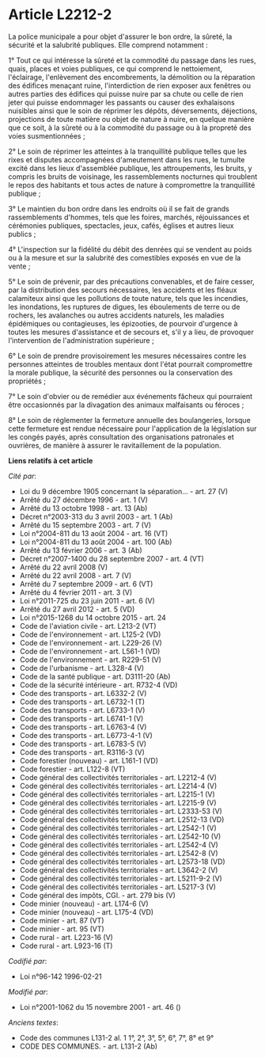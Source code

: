 # Article L2212-2

La police municipale a pour objet d'assurer le bon ordre, la sûreté, la sécurité et la salubrité publiques. Elle comprend
notamment :

1° Tout ce qui intéresse la sûreté et la commodité du passage dans les rues, quais, places et voies publiques, ce qui
comprend le nettoiement, l'éclairage, l'enlèvement des encombrements, la démolition ou la réparation des édifices menaçant
ruine, l'interdiction de rien exposer aux fenêtres ou autres parties des édifices qui puisse nuire par sa chute ou celle de
rien jeter qui puisse endommager les passants ou causer des exhalaisons nuisibles ainsi que le soin de réprimer les dépôts,
déversements, déjections, projections de toute matière ou objet de nature à nuire, en quelque manière que ce soit, à la
sûreté ou à la commodité du passage ou à la propreté des voies susmentionnées ;

2° Le soin de réprimer les atteintes à la tranquillité publique telles que les rixes et disputes accompagnées d'ameutement
dans les rues, le tumulte excité dans les lieux d'assemblée publique, les attroupements, les bruits, y compris les bruits de
voisinage, les rassemblements nocturnes qui troublent le repos des habitants et tous actes de nature à compromettre la
tranquillité publique ;

3° Le maintien du bon ordre dans les endroits où il se fait de grands rassemblements d'hommes, tels que les foires, marchés,
réjouissances et cérémonies publiques, spectacles, jeux, cafés, églises et autres lieux publics ;

4° L'inspection sur la fidélité du débit des denrées qui se vendent au poids ou à la mesure et sur la salubrité des
comestibles exposés en vue de la vente ;

5° Le soin de prévenir, par des précautions convenables, et de faire cesser, par la distribution des secours nécessaires, les
accidents et les fléaux calamiteux ainsi que les pollutions de toute nature, tels que les incendies, les inondations, les
ruptures de digues, les éboulements de terre ou de rochers, les avalanches ou autres accidents naturels, les maladies
épidémiques ou contagieuses, les épizooties, de pourvoir d'urgence à toutes les mesures d'assistance et de secours et, s'il y
a lieu, de provoquer l'intervention de l'administration supérieure ;

6° Le soin de prendre provisoirement les mesures nécessaires contre les personnes atteintes de troubles mentaux dont l'état
pourrait compromettre la morale publique, la sécurité des personnes ou la conservation des propriétés ;

7° Le soin d'obvier ou de remédier aux événements fâcheux qui pourraient être occasionnés par la divagation des animaux
malfaisants ou féroces ;

8° Le soin de réglementer la fermeture annuelle des boulangeries, lorsque cette fermeture est rendue nécessaire pour
l'application de la législation sur les congés payés, après consultation des organisations patronales et ouvrières, de
manière à assurer le ravitaillement de la population.

**Liens relatifs à cet article**

_Cité par_:

  - Loi du 9 décembre 1905 concernant la séparation... - art. 27 (V)
  - Arrêté du 27 décembre 1996 - art. 1 (V)
  - Arrêté du 13 octobre 1998 - art. 13 (Ab)
  - Décret n°2003-313 du 3 avril 2003 - art. 1 (Ab)
  - Arrêté du 15 septembre 2003 - art. 7 (V)
  - Loi n°2004-811 du 13 août 2004 - art. 16 (VT)
  - Loi n°2004-811 du 13 août 2004 - art. 100 (Ab)
  - Arrêté du 13 février 2006 - art. 3 (Ab)
  - Décret n°2007-1400 du 28 septembre 2007 - art. 4 (VT)
  - Arrêté du 22 avril 2008 (V)
  - Arrêté du 22 avril 2008 - art. 7 (V)
  - Arrêté du 7 septembre 2009 - art. 6 (VT)
  - Arrêté du 4 février 2011 - art. 3 (V)
  - Loi n°2011-725 du 23 juin 2011 - art. 6 (V)
  - Arrêté du 27 avril 2012 - art. 5 (VD)
  - Loi n°2015-1268 du 14 octobre 2015 - art. 24
  - Code de l'aviation civile - art. L213-2 (VT)
  - Code de l'environnement - art. L125-2 (VD)
  - Code de l'environnement - art. L229-26 (V)
  - Code de l'environnement - art. L561-1 (VD)
  - Code de l'environnement - art. R229-51 (V)
  - Code de l'urbanisme - art. L328-4 (V)
  - Code de la santé publique - art. D3111-20 (Ab)
  - Code de la sécurité intérieure - art. R732-4 (VD)
  - Code des transports - art. L6332-2 (V)
  - Code des transports - art. L6732-1 (T)
  - Code des transports - art. L6733-1 (V)
  - Code des transports - art. L6741-1 (V)
  - Code des transports - art. L6763-4 (V)
  - Code des transports - art. L6773-4-1 (V)
  - Code des transports - art. L6783-5 (V)
  - Code des transports - art. R3116-3 (V)
  - Code forestier (nouveau) - art. L161-1 (VD)
  - Code forestier - art. L122-8 (VT)
  - Code général des collectivités territoriales - art. L2212-4 (V)
  - Code général des collectivités territoriales - art. L2214-4 (V)
  - Code général des collectivités territoriales - art. L2215-1 (V)
  - Code général des collectivités territoriales - art. L2215-9 (V)
  - Code général des collectivités territoriales - art. L2333-53 (V)
  - Code général des collectivités territoriales - art. L2512-13 (VD)
  - Code général des collectivités territoriales - art. L2542-1 (V)
  - Code général des collectivités territoriales - art. L2542-10 (V)
  - Code général des collectivités territoriales - art. L2542-4 (V)
  - Code général des collectivités territoriales - art. L2542-8 (V)
  - Code général des collectivités territoriales - art. L2573-18 (VD)
  - Code général des collectivités territoriales - art. L3642-2 (V)
  - Code général des collectivités territoriales - art. L5211-9-2 (V)
  - Code général des collectivités territoriales - art. L5217-3 (V)
  - Code général des impôts, CGI. - art. 279 bis (V)
  - Code minier (nouveau) - art. L174-6 (V)
  - Code minier (nouveau) - art. L175-4 (VD)
  - Code minier - art. 87 (VT)
  - Code minier - art. 95 (VT)
  - Code rural - art. L223-16 (V)
  - Code rural - art. L923-16 (T)

_Codifié par_:

  - Loi n°96-142 1996-02-21

_Modifié par_:

  - Loi n°2001-1062 du 15 novembre 2001 - art. 46 ()

_Anciens textes_:

  - Code des communes L131-2 al. 1 1°, 2°, 3°, 5°, 6°, 7°, 8° et 9°
  - CODE DES COMMUNES. - art. L131-2 (Ab)
